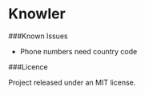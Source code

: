 Knowler
=======

###Known Issues
* Phone numbers need country code

###Licence

Project released under an MIT license.
